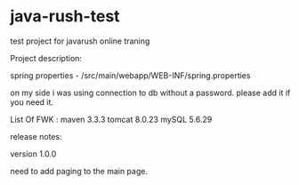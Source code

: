 # java-rush-test
test project for javarush online traning

Project description:

spring properties - /src/main/webapp/WEB-INF/spring.properties

on my side i was using connection to db without a password. please add it if you need it.

List Of FWK :
maven 3.3.3
tomcat 8.0.23
mySQL 5.6.29

release notes:

version 1.0.0

need to add paging to the main page.
